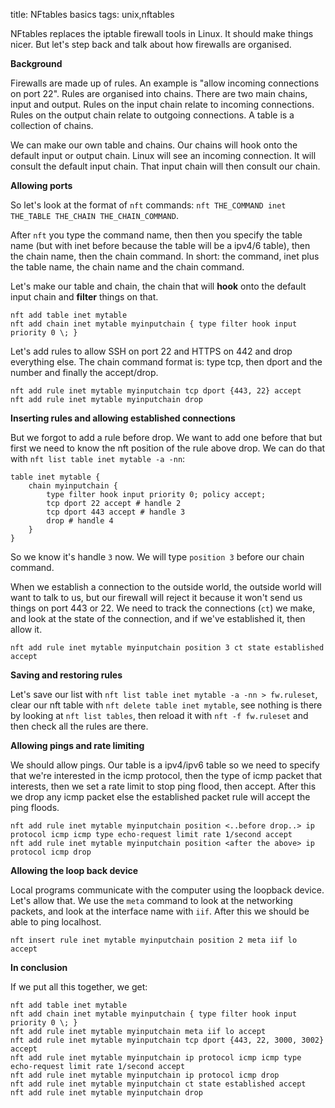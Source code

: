 title: NFtables basics
tags: unix,nftables

NFtables replaces the iptable firewall tools in Linux. It should make things nicer. But let's step back and talk about how firewalls are organised.

**Background**

Firewalls are made up of rules. An example is "allow incoming connections on port 22". Rules are organised into chains. There are two main chains, input and output. Rules on the input chain relate to incoming connections. Rules on the output chain relate to outgoing connections. A table is a collection of chains.

We can make our own table and chains. Our chains will hook onto the default input or output chain. Linux will see an incoming connection. It will consult the default input chain. That input chain will then consult our chain. 

**Allowing ports**

So let's look at the format of `nft` commands: `nft THE_COMMAND inet THE_TABLE THE_CHAIN THE_CHAIN_COMMAND`. 

After `nft` you type the command name, then then you specify the table name (but with inet before because the table will be a ipv4/6 table), then the chain name, then the chain command. In short: the command, inet plus the table name, the chain name and the chain command. 

Let's make our table and chain, the chain that will **hook** onto the default input chain and **filter** things on that.

```
nft add table inet mytable
nft add chain inet mytable myinputchain { type filter hook input priority 0 \; }
```

Let's add rules to allow SSH on port 22 and HTTPS on 442 and drop everything else. The chain command format is: type tcp, then dport and the number and finally the accept/drop.

```
nft add rule inet mytable myinputchain tcp dport {443, 22} accept
nft add rule inet mytable myinputchain drop
```

**Inserting rules and allowing established connections**

But we forgot to add a rule before drop. We want to add one before that but first we need to know the nft position of the rule above drop. We can do that with `nft list table inet mytable -a -nn`:

```
table inet mytable {
	chain myinputchain {
		type filter hook input priority 0; policy accept;
		tcp dport 22 accept # handle 2
		tcp dport 443 accept # handle 3
		drop # handle 4
	}
}
```

So we know it's handle `3` now. We will type `position 3` before our chain command.

When we establish a connection to the outside world, the outside world will want to talk to us, but our firewall will reject it because it won't send us things on port 443 or 22. We need to track the connections (`ct`) we make, and look at the state of the connection, and if we've established it, then allow it.

```
nft add rule inet mytable myinputchain position 3 ct state established accept
```

**Saving and restoring rules**

Let's save our list with `nft list table inet mytable -a -nn > fw.ruleset`, clear our nft table with `nft delete table inet mytable`, see nothing is there by looking at `nft list tables`, then reload it with `nft -f fw.ruleset` and then check all the rules are there.

**Allowing pings and rate limiting**

We should allow pings. Our table is a ipv4/ipv6 table so we need to specify that we're interested in the icmp protocol, then the type of icmp packet that interests, then we set a rate limit to stop ping flood, then accept. After this we drop any icmp packet else the established packet rule will accept the ping floods.

```
nft add rule inet mytable myinputchain position <..before drop..> ip protocol icmp icmp type echo-request limit rate 1/second accept
nft add rule inet mytable myinputchain position <after the above> ip protocol icmp drop
```

**Allowing the loop back device**

Local programs communicate with the computer using the loopback device. Let's allow that. We use the `meta` command to look at the networking packets, and look at the interface name with `iif`. After this we should be able to ping localhost.

```
nft insert rule inet mytable myinputchain position 2 meta iif lo accept
```

**In conclusion**

If we put all this together, we get:

```
nft add table inet mytable
nft add chain inet mytable myinputchain { type filter hook input priority 0 \; }
nft add rule inet mytable myinputchain meta iif lo accept
nft add rule inet mytable myinputchain tcp dport {443, 22, 3000, 3002} accept
nft add rule inet mytable myinputchain ip protocol icmp icmp type echo-request limit rate 1/second accept
nft add rule inet mytable myinputchain ip protocol icmp drop
nft add rule inet mytable myinputchain ct state established accept
nft add rule inet mytable myinputchain drop
```
